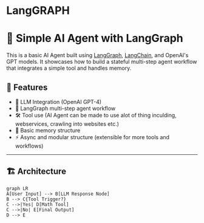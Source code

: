 # LangGRAPH

# 🤖 Simple AI Agent with LangGraph

This is a basic AI Agent built using [LangGraph](https://github.com/langchain-ai/langgraph), [LangChain](https://www.langchain.com/), and OpenAI's GPT models. It showcases how to build a stateful multi-step agent workflow that integrates a simple tool and handles memory.

## 📌 Features

- 🧠 LLM Integration (OpenAI GPT-4)
- 🔁 LangGraph multi-step agent workflow
- 🛠️ Tool use (AI Agent can be made to use alot of thing inculding, webservices, crawling into websites etc.)
- 💾 Basic memory structure
- ⚡ Async and modular structure (extensible for more tools and workflows)

---

## 🏗️ Architecture

```mermaid
graph LR
A[User Input] --> B[LLM Response Node]
B --> C{Tool Trigger?}
C -->|Yes| D[Math Tool]
C -->|No| E[Final Output]
D --> E
